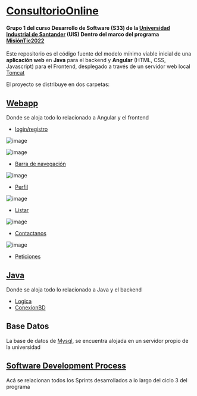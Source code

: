 # [ConsultorioOnline](https://gitlab.com/DLesmes/ConsultorioOnline_G1S33UIS/-/blob/main/README.md) 
#### Grupo 1 del curso Desarrollo de Software (S33) de la [Universidad Industrial de Santander](https://lms.uis.edu.co/) (UIS) Dentro del marco del programa [MisiónTic2022](https://www.misiontic2022.gov.co/portal/)

Este repositorio es el código fuente del modelo mínimo viable inicial de una **aplicación web** en **Java** para el backend y **Angular** (HTML, CSS, Javascript) para el Frontend, desplegado a través de un servidor web local [Tomcat](http://tomcat.apache.org/)

El proyecto se distribuye en dos carpetas:
## [Webapp](https://gitlab.com/DLesmes/ConsultorioOnline_G1S33UIS/-/tree/main/ConsultorioApp/src/main/webapp)
Donde se aloja todo lo relacionado a Angular y el frontend

* [login/registro](https://gitlab.com/DLesmes/ConsultorioOnline_G1S33UIS/-/blob/main/ConsultorioApp/src/main/webapp/index.jsp)

![image](https://user-images.githubusercontent.com/61529697/137435829-e5742c1e-3120-4a8e-805f-13546661baf5.png)

![image](https://user-images.githubusercontent.com/61529697/137436267-d98e9456-7ae3-4411-bca8-68f03ca4b8e7.png)

* [Barra de navegación](https://gitlab.com/DLesmes/ConsultorioOnline_G1S33UIS/-/blob/main/ConsultorioApp/src/main/webapp/navBar.jsp)

![image](https://user-images.githubusercontent.com/61529697/137435882-da56033c-b552-455d-8014-75e04f252e1f.png)

* [Perfil](https://gitlab.com/DLesmes/ConsultorioOnline_G1S33UIS/-/blob/main/ConsultorioApp/src/main/webapp/perfil.jsp)

![image](https://user-images.githubusercontent.com/61529697/137435892-a719d047-d8f7-4cf3-99d8-b75b516dfa25.png)

* [Listar](https://gitlab.com/DLesmes/ConsultorioOnline_G1S33UIS/-/blob/main/ConsultorioApp/src/main/webapp/listener.jsp)

![image](https://user-images.githubusercontent.com/61529697/137435909-73a86f3d-e070-4b4f-ad07-b507baf7a4d3.png)

* [Contactanos](https://gitlab.com/DLesmes/ConsultorioOnline_G1S33UIS/-/blob/main/ConsultorioApp/src/main/webapp/contact_us.jsp)

![image](https://user-images.githubusercontent.com/61529697/137435922-01d8f160-4cb8-46e1-922e-e4cad6bbe47c.png)

* [Peticiones](https://gitlab.com/DLesmes/ConsultorioOnline_G1S33UIS/-/blob/main/ConsultorioApp/src/main/webapp/peticiones.jsp)

## [Java](https://gitlab.com/DLesmes/ConsultorioOnline_G1S33UIS/-/tree/main/ConsultorioApp/src/main/java)
Donde se aloja todo lo relacionado a Java y el backend
* [Logica](https://gitlab.com/DLesmes/ConsultorioOnline_G1S33UIS/-/tree/main/ConsultorioApp/src/main/java/logica)
* [ConexionBD](https://gitlab.com/DLesmes/ConsultorioOnline_G1S33UIS/-/tree/main/ConsultorioApp/src/main/java/persistencia)

## Base Datos
La base de datos de [Mysql](https://www.mysql.com/), se encuentra alojada en un servidor propio de la universidad

## [Software Development Process](https://github.com/DLesmes/MisionTic2022/tree/main/SoftwareEngineering/Project_ConsultorioOnline)
Acá se relacionan todos los Sprints desarrollados a lo largo del ciclo 3 del programa

